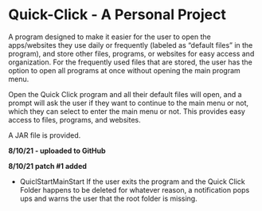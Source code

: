 # Quick-Click - A Personal Project
A program designed to make it easier for the user to open the apps/websites they use daily 
or frequently (labeled as “default files” in the program), and store other files, programs, 
or websites for easy access and organization. For the frequently used files that are stored, 
the user has the option to open all programs at once without opening the main program menu. 

Open the Quick Click program and all their default files will open, and a prompt will ask the 
user if they want to continue to the main menu or not, which they can select to enter the 
main menu or not. This provides easy access to files, programs, and websites.

A JAR file is provided.


**8/10/21 - uploaded to GitHub**

**8/10/21 patch #1 added**
- QuiclStartMainStart
  If the user exits the program and the Quick Click Folder happens to be deleted for whatever reason, a notification pops ups and warns the user that the     root folder is missing.

